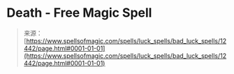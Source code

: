 <!--yml
category: 未分类
date: 2024-06-12 18:50:10
-->

# Death - Free Magic Spell

> 来源：[https://www.spellsofmagic.com/spells/luck_spells/bad_luck_spells/12442/page.html#0001-01-01](https://www.spellsofmagic.com/spells/luck_spells/bad_luck_spells/12442/page.html#0001-01-01)
